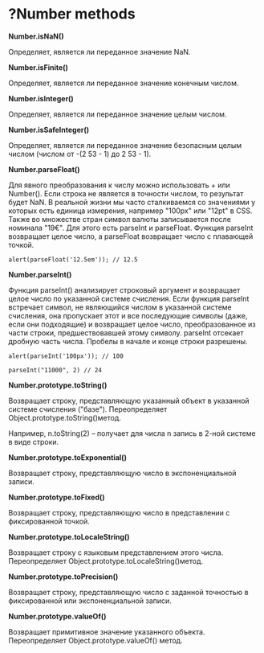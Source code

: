 # ?Number methods

__Number.isNaN()__

Определяет, является ли переданное значение NaN.

__Number.isFinite()__

Определяет, является ли переданное значение конечным числом.

__Number.isInteger()__

Определяет, является ли переданное значение целым числом.

__Number.isSafeInteger()__

Определяет, является ли переданное значение безопасным целым числом (числом от -(2 53 - 1) до 2 53 - 1).

__Number.parseFloat()__

Для явного преобразования к числу можно использовать + или Number(). Если строка не является в точности числом, то результат будет NaN. В реальной жизни мы часто сталкиваемся со значениями у которых есть единица измерения, например "100px" или "12pt" в CSS. Также во множестве стран символ валюты записывается после номинала "19€".  Для этого есть parseInt и parseFloat. Функция parseInt возвращает целое число, а parseFloat возвращает число с плавающей точкой.

```alert(parseFloat('12.5em')); // 12.5```

__Number.parseInt()__

Функция parseInt() анализирует строковый аргумент и возвращает целое число по указанной системе счисления. 
Если функция parseInt встречает символ, не являющийся числом в указанной системе счисления, она пропускает этот и все последующие символы (даже, если они подходящие) и возвращает целое число, преобразованное из части строки, предшествовавшей этому символу. parseInt отсекает дробную часть числа. Пробелы в начале и конце строки разрешены.

```alert(parseInt('100px')); // 100```

```parseInt("11000", 2) // 24```

__Number.prototype.toString()__

Возвращает строку, представляющую указанный объект в указанной системе счисления ("базе"). Переопределяет Object.prototype.toString()метод.

Например, n.toString(2) – получает для числа n запись в 2-ной системе в виде строки.

__Number.prototype.toExponential()__

Возвращает строку, представляющую число в экспоненциальной записи.

__Number.prototype.toFixed()__

Возвращает строку, представляющую число в представлении с фиксированной точкой.

__Number.prototype.toLocaleString()__

Возвращает строку с языковым представлением этого числа. Переопределяет Object.prototype.toLocaleString()метод.

__Number.prototype.toPrecision()__

Возвращает строку, представляющую число с заданной точностью в фиксированной или экспоненциальной записи.

__Number.prototype.valueOf()__

Возвращает примитивное значение указанного объекта. Переопределяет Object.prototype.valueOf() метод.
